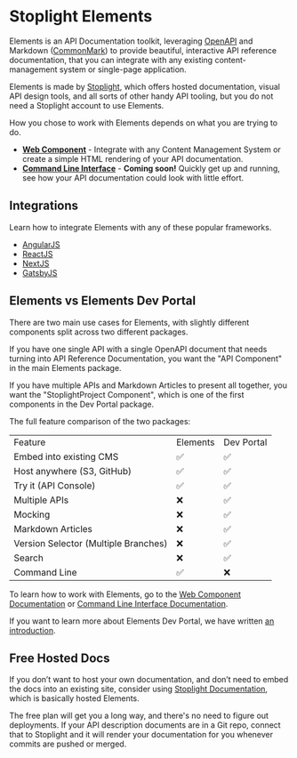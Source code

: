 # Stoplight Elements

Elements is an API Documentation toolkit, leveraging [OpenAPI](https://openapis.org/) and Markdown ([CommonMark](https://commonmark.org/)) to provide beautiful, interactive API reference documentation, that you can integrate with any existing content-management system or single-page application. 

Elements is made by [Stoplight](https://stoplight.io/?utm_source=github&utm_medium=elements&utm_campaign=docs), which offers hosted documentation, visual API design tools, and all sorts of other handy API tooling, but you do not need a Stoplight account to use Elements. 

How you chose to work with Elements depends on what you are trying to do.

- **[Web Component](getting-started/usage/web-component.md)** - Integrate with any Content Management System or create a simple HTML rendering of your API documentation.
- **[Command Line Interface](getting-started/usage/cli.md)** - **Coming soon!** Quickly get up and running, see how your API documentation could look with little effort.

## Integrations

Learn how to integrate Elements with any of these popular frameworks.

- [AngularJS](getting-started/integrations/angular.md)
- [ReactJS](getting-started/integrations/react.md)
- [NextJS](getting-started/integrations/next.md)
- [GatsbyJS](getting-started/integrations/gatsby.md)


## Elements vs Elements Dev Portal

There are two main use cases for Elements, with slightly different components split across two different packages.

If you have one single API with a single OpenAPI document that needs turning into API Reference Documentation, you want the "API Component" in the main Elements package.

If you have multiple APIs and Markdown Articles to present all together, you want the "StoplightProject Component", which is one of the first components in the Dev Portal package.

The full feature comparison of the two packages:

<table class="c7">
  <tbody>
    <tr class="c2">
      <td class="c3" colspan="1" rowspan="1">
        Feature
      </td>
      <td class="c4" colspan="1" rowspan="1">
        Elements
      </td>
      <td class="c5" colspan="1" rowspan="1">
        Dev Portal
      </td>
    </tr>
    <tr class="c2">
      <td class="c3" colspan="1" rowspan="1">
        Embed into existing CMS
      </td>
      <td class="c4" colspan="1" rowspan="1">
        &#9989;
      </td>
      <td class="c5" colspan="1" rowspan="1">
        &#9989;
      </td>
    </tr>
    <tr class="c2">
      <td class="c3" colspan="1" rowspan="1">
        Host anywhere (S3, GitHub)
      </td>
      <td class="c4" colspan="1" rowspan="1">
        &#9989;
      </td>
      <td class="c5" colspan="1" rowspan="1">
        &#9989;
      </td>
    </tr>
    <tr class="c2">
      <td class="c3" colspan="1" rowspan="1">
        Try it (API Console)
      </td>
      <td class="c4" colspan="1" rowspan="1">
        &#9989;
      </td>
      <td class="c5" colspan="1" rowspan="1">
        &#9989;
      </td>
    </tr>
    <tr class="c2">
      <td class="c3" colspan="1" rowspan="1">
        Multiple APIs
      </td>
      <td class="c4" colspan="1" rowspan="1">
        &#10060;
      </td>
      <td class="c5" colspan="1" rowspan="1">
        &#9989;
      </td>
    </tr>
    <tr class="c2">
      <td class="c3" colspan="1" rowspan="1">
        Mocking
      </td>
      <td class="c4" colspan="1" rowspan="1">
        &#10060;
      </td>
      <td class="c5" colspan="1" rowspan="1">
        &#9989;
      </td>
    </tr>
    <tr class="c2">
      <td class="c3" colspan="1" rowspan="1">
        Markdown Articles
      </td>
      <td class="c4" colspan="1" rowspan="1">
        &#10060;
      </td>
      <td class="c5" colspan="1" rowspan="1">
        &#9989;
      </td>
    </tr>
    <tr class="c2">
      <td class="c3" colspan="1" rowspan="1">
        Version Selector (Multiple Branches)
      </td>
      <td class="c4" colspan="1" rowspan="1">
        &#10060;
      </td>
      <td class="c5" colspan="1" rowspan="1">
        &#9989;
      </td>
    </tr>
    <tr class="c2">
      <td class="c3" colspan="1" rowspan="1">
        Search
      </td>
      <td class="c4" colspan="1" rowspan="1">
        &#10060;
      </td>
      <td class="c5" colspan="1" rowspan="1">
        &#9989;
      </td>
    </tr>
    <tr class="c2">
      <td class="c3" colspan="1" rowspan="1">
        Command Line
      </td>
      <td class="c4" colspan="1" rowspan="1">
        &#9989;
      </td>
      <td class="c5" colspan="1" rowspan="1">
        &#10060;
      </td>
    </tr>
  </tbody>
</table>

To learn how to work with Elements, go to the [Web Component Documentation](getting-started/usage/web-component.md) or [Command Line Interface Documentation](getting-started/usage/cli.md). 

If you want to learn more about Elements Dev Portal, we have written [an introduction](getting-started/dev-portal/introduction.md).

## Free Hosted Docs

If you don’t want to host your own documentation, and don’t need to embed the docs into an existing site, consider using [Stoplight Documentation](https://stoplight.io/api-documentation/?utm_source=github&utm_medium=elements&utm_campaign=docs), which is basically hosted Elements. 

The free plan will get you a long way, and there's no need to figure out deployments. If your API description documents are in a Git repo, connect that to Stoplight and it will render your documentation for you whenever commits are pushed or merged. 
